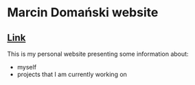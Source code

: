 # Marcin Domański website
## [Link](https://marcindomanski1.github.io/)

This is my personal website presenting some information about:
+ myself 
+ projects that I am currently working on